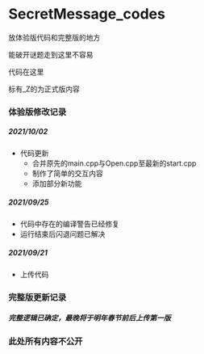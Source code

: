 # SecretMessage_codes
放体验版代码和完整版的地方

能破开谜题走到这里不容易

代码在这里

标有_Z的为正式版内容

### 体验版修改记录
##### 2021/10/02
 - 代码更新
   - 合并原先的main.cpp与Open.cpp至最新的start.cpp
   - 制作了简单的交互内容
   - 添加部分新功能
##### 2021/09/25
 - 代码中存在的编译警告已经修复
 - 运行结束后闪退问题已解决
##### 2021/09/21
 - 上传代码

### 完整版更新记录
##### 完整逻辑已确定，最晚将于明年春节前后上传第一版


### 此处所有内容不公开
